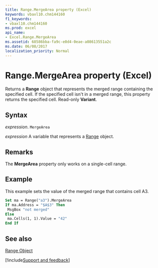 ```yaml
---
title: Range.MergeArea property (Excel)
keywords: vbaxl10.chm144160
f1_keywords:
- vbaxl10.chm144160
ms.prod: excel
api_name:
- Excel.Range.MergeArea
ms.assetid: 68586bba-fa9c-e0d4-0eae-a08613551a2c
ms.date: 06/08/2017
localization_priority: Normal
---
```



# Range.MergeArea property (Excel)

Returns a  **Range** object that represents the merged range containing the specified cell. If the specified cell isn't in a merged range, this property returns the specified cell. Read-only **Variant**.


## Syntax

_expression_. `MergeArea`

_expression_ A variable that represents a [Range](excel.range-graph-property.md) object.


## Remarks

The  **MergeArea** property only works on a single-cell range.


## Example

This example sets the value of the merged range that contains cell A3.


```vb
Set ma = Range("a3").MergeArea 
If ma.Address = "$A$3" Then 
 MsgBox "not merged" 
Else 
 ma.Cells(1, 1).Value = "42" 
End If
```


## See also


[Range Object](Excel.Range(object).md)

[!include[Support and feedback](~/includes/feedback-boilerplate.md)]
